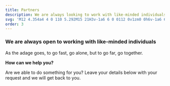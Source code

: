 ```yaml
---
title: Partners
description: We are always looking to work with like-minded individuals and companies. The saying of two heads are better than one is so true. How can we help you?
svg: 'M12 4.354a4 4 0 110 5.292M15 21H3v-1a6 6 0 0112 0v1zm0 0h6v-1a6 6 0 00-9-5.197M13 7a4 4 0 11-8 0 4 4 0 018 0z'
order: 3
---
```


### We are always open to working with like-minded individuals

As the adage goes, to go fast, go alone, but to go far, go together.

**How can we help you?**

Are we able to do something for you? Leave your details below with your request and we will get back to you.
